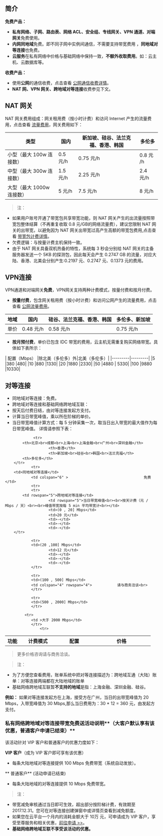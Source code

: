 ## 简介
**免费产品：**
- **私有网络、子网、路由表、网络 ACL、安全组、专线网关、VPN 通道、对端网关**免费使用。
- **内网同地域**免费。即不同子网中实例间通信，不需要支持带宽费用 ，**同地域对等连接**也免费。
- **云服务**在私有网络中价格与基础网络中保持一致，**不额外收取费用**。如：云主机、云数据库等。

**收费产品：**
- 使用**公网**的通信收费，点击查看 [公网通信收费详情](http://tcecqpoc.fsphere.cn/document/product/213/509)。
- **NAT 网、VPN 网关、跨地域对等连接**收费参见下文。

## NAT 网关 
NAT 网关费用组成：网关租用费（按小时计费）和访问 Internet 产生的流量费用，点击查看 [流量费用](https://qcloud.com/document/product/213/509#.E6.8C.89.E6.B5.81.E9.87.8F.E8.AE.A1.E8.B4.B912)，网关费用如下：

| 类型 | 国内 |新加坡、硅谷、法兰克福、香港、韩国|  多伦多 |
|---------|---------|---------|---------|
| 小型（最大 100w 连接数） | 0.5 元/h | 0.75 元/h |0.8 元 /h |
| 中型（最大 300w 连接数） | 1.5 元/h| 2.25 元/h |2.4 元/h |
| 大型（最大 1000w 连接数） | 5 元/h| 7.5 元/h |8 元/h |

 >注：
 - 如果用户账号开通了带宽包共享带宽功能，则 NAT 网关产生的出流量按照带宽包整体结算（不再重复收取 0.8 元/GB的网络流量费），建议您限制 NAT 网关的出带宽，以避免因为 NAT 网关出带宽过高产生高额的带宽包费用,点击查看 [带宽包计费详情](http://tcecqpoc.fsphere.cn/document/product/213/10580)。
 - 欠费逻辑：与按量计费主机保持一致。
 - 由于 NAT 网关具备双机热备的特性，系统每 3 秒会分别给 NAT 网关的主备服务器发送一个 5KB 的探测包，因此每天会产生 0.2747 GB 的流量，对应大陆、香港、北美会分别产生:0.2197 元、0.2747 元、0.1373 元的费用。
 
 
## VPN连接
 VPN通道和对端网关**免费**，VPN网关支持两种计费模式，按量付费和按月付费。
- **按量付费**，包含网关租用费（按小时计费）和访问公网产生的流量费用，点击查看 [公网流量费用](http://tcecqpoc.fsphere.cn/document/product/213/509#.E6.8C.89.E6.B5.81.E9.87.8F.E8.AE.A1.E8.B4.B912)。

| 地域 | 国内 |硅谷、法兰克福、香港、韩国|  多伦多、新加坡 |
|---------|---------|---------|---------|
| 单价 | 0.48 元/h | 0.58 元/h |0.75 元/h |


-  **按月预付费**，单价已包含 IDC 带宽的费用，云主机无需重复购买网络带宽。具体如下表所示：

| 配置（Mbps） |除北美（多伦多）外|北美（多伦多）|
|---------|---------|
|5 |380 |480|
|10 |880 |1330|
|20 |1880 |2330|
|50 |4880 | 5330|
|100 |9880 |10330|
  
## 对等连接

-  同地域对等连接：免费。
-  跨地域对等连接和基础网络跨地域互联：
 - 按天后付费日结，由对等连接发起方支付。
 - 计算当日带宽峰值，乘以所在阶梯的单价。
 - 当日带宽峰值计算方式：每 5 分钟采集一次，取当日出入带宽的最大值作为每日带宽峰值。
详情请参照下表：

<table>
        <tbody>
                <tr>
            <th style="width: 10%;" rowspan="2">功能</th>
            <th style="width: 25%;" rowspan="2">计费模式</th>
                        <th style="width: 25%;" rowspan="2">配置</th>
            <th style="width: 40%;" colspan="4">价格</th>
        </tr>
                
                 <tr>
            <th>北京<br>成都<br>上海<br>上海金融<br>广州<br>深圳金融</th>
                        <th>香港</th>
                        <th>新加坡<br>硅谷<br>韩国<br>法兰克福</th>
            <th>多伦多</th>
        </tr>
                <tr>
        <td>同地域对等连接</td>
                <td colspan="6" >　　　　　　　　　　　　　　　　　　　　　免费</td>
                <tr>
                <tr>
            <td rowspan="5">跨地域对等连接</td>
                        <td rowspan="5">当日带宽峰值<br><br>按天计费（元 / Mbps / 天）<br><br>峰值带宽按每 5 min 平均带宽计<br></td>
                        <td>(0 , 20] Mbps</td>
                        <td>20 元</td>
                        <td>-</td>
                        <td>-</td>
                        <td>-</td>
        </tr>
                
                <tr>
                <td>(20 ,100] Mbps</td>
                        <td>12 元</td>
                        <td>-</td>
                        <td>-</td>
                        <td>-</td>
                </tr>
                
                <tr>
                <td>(100 , 500] Mbps</td>
                <td colspan="4" rowspan="4">　　　　　　　请与商务洽谈<br>
                </tr>
                
                <tr>
                <td>(500 , 2000] Mbps</td>
                </tr>
                
             <tr>
                <td >大于 2000 Mbps</td>
                </tr>
                    <tr>
</tbody></table>

>更多价格咨询请与商务洽谈。

>注：
- 为了方便您查看费用，账单系统中把对等连接描述为：跨地域互通（大陆）账单：对等连接两端都在大陆地域的账单
- 基础网络跨地域互联暂**不支持的地域**是指：上海金融、深圳金融、硅谷。


**例如：**
如果对等连接发起方在上海，接受方在广州，当日的出带宽峰值为 20 Mbps，入带宽峰值为 30 Mbps,那么当日费用为：30 * 12 = 360 元，由发起方支付。


### 私有网络跨地域对等连接带宽免费送活动说明**（大客户默认享有该优惠，普通客户申请已结束）**
该活动针对 VIP 客户和普通客户的优惠力度如下：

**VIP 客户**（成为 VIP 客户即可享有该优惠）
- 每条大陆地域对等连接提供 100 Mbps 免费带宽（系统自动发放）。

** 普通客户** (活动申请已结束)
- 每条大陆地域的对等连接提供 10 Mbps 免费带宽。

> 注：
- 带宽减免审核通过当日即可生效，超出部分按阶梯计费，有效期至 2017.12.31。您可在对等连接创建弹窗中或详情页查看到减免额度。
- 如果您在云平台一个月内的消耗金额大于 10万 元，可申请成为 VIP 客户，享受至尊服务和相关优惠，[前往申请 >>](http://tcecqpoc.fsphere.cn/service/vip.html)。
- **基础网络跨地域互联不享受该活动的优惠。**


